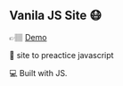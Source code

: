 ## Vanila JS Site 😷

👉🏽 [Demo](https://vanila-itai-web.netlify.app/)

🌟 site to preactice javascript 

💻 Built with JS.
